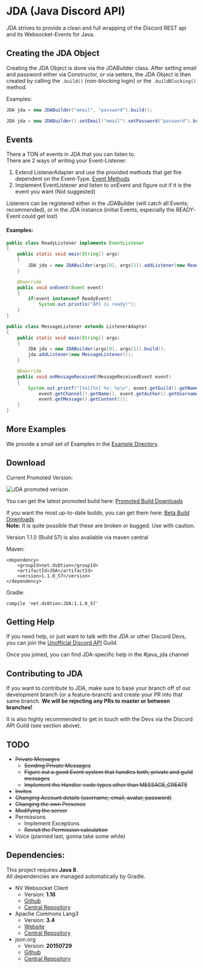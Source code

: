 # JDA (Java Discord API)
JDA strives to provide a clean and full wrapping of the Discord REST api and its Websocket-Events for Java.

## Creating the JDA Object
Creating the JDA Object is done via the JDABuilder class.
After setting email and password either via Constructor, or via setters,
the JDA Object is then created by calling the `.build()` (non-blocking login) or the `.buildBlocking()` method.
<p>
Examples:

```java
JDA jda = new JDABuilder("email", "password").build();
```

```java
JDA jda = new JDABuilder().setEmail("email").setPassword("password").buildBlocking();
```

## Events
There a TON of events in JDA that you can listen to.<br>
There are 2 ways of writing your Event-Listener:
  1. Extend ListenerAdapter and use the provided methods that get fire dependent on the Event-Type. [Event Methods](https://github.com/DV8FromTheWorld/JDA/blob/master/src/main/java/net/dv8tion/jda/hooks/ListenerAdapter.java#L179-L254)
  2. Implement EventListener and listen to onEvent and figure out if it is the event you want (Not suggested)<br>

Listeners can be registered either in the JDABuilder (will catch all Events; recommended), or in the JDA instance (initial Events, especially the *READY*-Event could get lost)

#### Examples:
```java
public class ReadyListener implements EventListener
{
    public static void main(String[] args)
    {
        JDA jda = new JDABuilder(args[0], args[1]).addListener(new ReadyListener()).build();
    }

    @Override
    public void onEvent(Event event)
    {
        if(event instanceof ReadyEvent)
            System.out.println("API is ready!");
    }
}
```

```java
public class MessageListener extends ListenerAdapter
{
    public static void main(String[] args)
    {
        JDA jda = new JDABuilder(args[0], args[1]).build();
        jda.addListener(new MessageListener());
    }

    @Override
    public void onMessageReceived(MessageReceivedEvent event)
    {
        System.out.printf("[%s][%s] %s: %s\n", event.getGuild().getName(),
            event.getChannel().getName(), event.getAuthor().getUsername(),
            event.getMessage().getContent());
    }
}
```

## More Examples
We provide a small set of Examples in the [Example Directory](https://github.com/DV8FromTheWorld/JDA/tree/master/src/examples/java).

## Download
Current Promoted Version:

![JDA promoted verison](https://www.dropbox.com/s/4jddygn33340uf4/version.png?dl=1)

You can get the latest promoted build here:
[Promoted Build Downloads](http://home.dv8tion.net:8080/job/JDA/Promoted%20Build/)


If you want the most up-to-date builds, you can get them here: [Beta Build Downloads](http://home.dv8tion.net:8080/job/JDA/)<br>
**Note:** It is quite possible that these are broken or bugged. Use with caution.

Version 1.1.0 (Build 57) is also available via maven central

Maven:
```
<dependency>
    <groupId>net.dv8tion</groupId>
    <artifactId>JDA</artifactId>
    <version>1.1.0_57</version>
</dependency>
```
Gradle:
```
compile 'net.dv8tion:JDA:1.1.0_57'
```

## Getting Help
If you need help, or just want to talk with the JDA or other Discord Devs, you can join the [Unofficial Discord API](https://discord.gg/0SBTUU1wZTUydsWv) Guild.

Once you joined, you can find JDA-specific help in the #java_jda channel

## Contributing to JDA
If you want to contribute to JDA, make sure to base your branch off of our development branch (or a feature-branch)
and create your PR into that same branch. **We will be rejecting any PRs to master or between branches!**

It is also highly recommended to get in touch with the Devs via the Discord API Guild (see section above).

## TODO
* ~~Private Messages~~
  * ~~Sending Private Messages~~
  * ~~Figure out a good Event system that handles both, private and guild messages~~
  * ~~Implement the Handler-code types other than MESSAGE_CREATE~~
* ~~Invites~~
* ~~Changing Account details (username, email, avatar, password)~~
* ~~Changing the own Presence~~
* ~~Modifying the server~~
* Permissions
  * Implement Exceptions
  * ~~Revisit the Permission calculation~~
* Voice (planned last, gonna take some while)

## Dependencies:
This project requires **Java 8**.<br>
All dependencies are managed automatically by Gradle.
 * NV Websocket Client
   * Version: **1.16**
   * [Github](https://github.com/TakahikoKawasaki/nv-websocket-client)
   * [Central Repository](http://search.maven.org/#search%7Cga%7C1%7Cg%3A%22com.neovisionaries%22%20AND%20a%3A%22nv-websocket-client%22)
 * Apache Commons Lang3
   * Version: **3.4**
   * [Website](https://commons.apache.org/proper/commons-lang/)
   * [Central Repository](http://search.maven.org/#search%7Cga%7C1%7Cg%3A%22org.apache.commons%22%20AND%20a%3A%22commons-lang3%22)
 * json.org
   * Version: **20150729**
   * [Github](https://github.com/douglascrockford/JSON-java)
   * [Central Repository](http://search.maven.org/#search%7Cgav%7C1%7Cg%3A%22org.json%22%20AND%20a%3A%22json%22)

